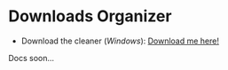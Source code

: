 # Downloads Organizer

-  Download the cleaner (_Windows_): [Download me here!](https://github.com/iuritorres/downloads-organizer/blob/main/dist/Cleaner.exe)

Docs soon...
